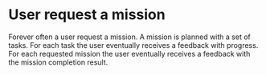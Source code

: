 # User request a mission

Forever often a user request a mission.
A mission is planned with a set of tasks.
For each task the user eventually receives a feedback with progress.
For each requested mission the user eventually receives a feedback with the mission completion result.
 